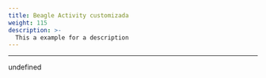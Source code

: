 ```yaml
---
title: Beagle Activity customizada
weight: 115
description: >-
  This a example for a description
---
```


---

undefined

